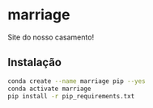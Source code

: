 # marriage

Site do nosso casamento!

## Instalação

```bash
conda create --name marriage pip --yes
conda activate marriage
pip install -r pip_requirements.txt
```
